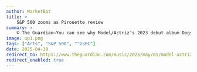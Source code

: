 ```yaml
---
author: MarketBot
title: >
    S&P 500 zooms as Pirouette review
summary: >
    © The Guardian—You can see why Model/Actriz’s 2023 debut album Dogsbody attracted a lot of approving critical attention. In an era when rock music largely leans towards familiarity – where originality has essentially come to mean rearranging recognisable sounds from the past in a relatively fresh way – here was a band who genuinely didn’t seem to sound much like anyone else.
image: up1.png
tags: ["Arts", "S&P 500", "^GSPC"]
date: 2025-04-30
redirect_to: https://www.theguardian.com/music/2025/may/01/model-actriz-pirouette-album-review
redirect_enabled: true
---
```

